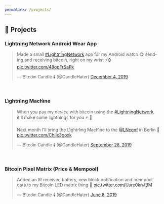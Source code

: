 ```yaml
---
permalink: /projects/
---
```


## 🔨 Projects

### Lightning Network Android Wear App
<blockquote class="twitter-tweet" data-width="500" data-dnt="true" data-theme="dark"><p lang="en" dir="ltr">Made a small <a href="https://twitter.com/hashtag/LightningNetwork?src=hash&amp;ref_src=twsrc%5Etfw">#LightningNetwork</a> app for my Android watch 😋 sending and receiving bitcoin, right on my wrist ⚡⌚ <a href="https://t.co/48opFrSaPk">pic.twitter.com/48opFrSaPk</a></p>&mdash; Bi͛tcoi͛n Candle 🕯️ (@CandleHater) <a href="https://twitter.com/CandleHater/status/1202283604237307910?ref_src=twsrc%5Etfw">December 4, 2019</a></blockquote>
<br>

### Li͛ghtni͛ng Machi͛ne
<blockquote class="twitter-tweet" data-width="500" data-dnt="true" data-theme="dark"><p lang="en" dir="ltr">When you pay my device with bitcoin using the <a href="https://twitter.com/hashtag/LightningNetwork?src=hash&amp;ref_src=twsrc%5Etfw">#LightningNetwork</a>, it&#39;ll make some lightnings for you ⚡ 🔌<br><br>Next month I&#39;ll bring the Li͛ghtni͛ng Machi͛ne to the <a href="https://twitter.com/LNconf?ref_src=twsrc%5Etfw">@LNconf</a> in Berlin 🙌 <a href="https://t.co/ChIlx3goxk">pic.twitter.com/ChIlx3goxk</a></p>&mdash; Bi͛tcoi͛n Candle 🕯️ (@CandleHater) <a href="https://twitter.com/CandleHater/status/1178065927742660609?ref_src=twsrc%5Etfw">September 28, 2019</a></blockquote>
<br>

### Bitcoin Pixel Matrix (Price & Mempool)
<blockquote class="twitter-tweet" data-width="500" data-dnt="true" data-theme="dark">
  <p lang="en" dir="ltr">Added an IR receiver, battery, new block notification and mempool data to my Bitcoin LED matrix thing 🙏 <a href="https://t.co/Uure0knJBM">pic.twitter.com/Uure0knJBM</a></p>&mdash; Bi͛tcoi͛n Candle 🕯️ (@CandleHater) <a href="https://twitter.com/CandleHater/status/1137465906253225984?ref_src=twsrc%5Etfw">June 8, 2019</a>
</blockquote>
<br>

<!-- Twitter JS -->
<script async src="https://platform.twitter.com/widgets.js" charset="utf-8"></script>
